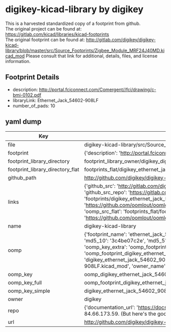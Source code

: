 # digikey-kicad-library by digikey  
This is a harvested standardized copy of a footprint from github.  
The original project can be found at:  
https://gitlab.com/kicad/libraries/kicad-footprints  
The original footprint can be found at:
http://gitlab.com/digikey/digikey-kicad-library/blob/master/src/Source_Footprints/Zigbee_Module_MRF24J40MD.kicad_mod
Please consult that link for additional, details, files, and license information.  
## Footprint Details
* description: http://portal.fciconnect.com/Comergent//fci/drawing/c-bmj-0102.pdf  
* libraryLink: Ethernet_Jack_54602-908LF  
* number_of_pads: 10  
## yaml dump  
| Key | Value |  
| --- | --- |  
| file | digikey-kicad-library/src/Source_Footprints/Ethernet_Jack_54602-908LF.kicad_mod |  
| footprint | {'description': 'http://portal.fciconnect.com/Comergent//fci/drawing/c-bmj-0102.pdf', 'libraryLink': 'Ethernet_Jack_54602-908LF', 'number_of_pads': 10} |  
| footprint_library_directory | footprint_library_owner/digikey_digikey-kicad-library |  
| footprint_library_directory_flat | footprints_flat/digikey_ethernet_jack_54602_908lf_ethernet_jack_54602_908lf/working |  
| github_path | http://github.com/digikey/digikey-kicad-library/blob/master/src/Source_Footprints/Ethernet_Jack_54602-908LF.kicad_mod |  
| links | {'github_src': 'http://gitlab.com/digikey/digikey-kicad-library/blob/master/src/Source_Footprints/Zigbee_Module_MRF24J40MD.kicad_mod', 'github_src_repo': 'https://gitlab.com/kicad/libraries/kicad-footprints', 'oomp_bot': 'footprints/digikey_ethernet_jack_54602_908lf_ethernet_jack_54602_908lf/working', 'oomp_bot_github': 'https://github.com/oomlout/oomlout_oomp_footprint_bot/tree/main/footprints/digikey_ethernet_jack_54602_908lf_ethernet_jack_54602_908lf/working', 'oomp_src_flat': 'footprints_flat/footprints_flat/digikey_ethernet_jack_54602_908lf_ethernet_jack_54602_908lf/working', 'oomp_src_flat_github': 'https://github.com/oomlout/oomlout_oomp_footprint_src/tree/main/footprints_flat/digikey_ethernet_jack_54602_908lf_ethernet_jack_54602_908lf/working'} |  
| name | digikey-kicad-library |  
| oomp | {'footprint_name': 'ethernet_jack_54602_908lf', 'library_name': 'ethernet_jack_54602_908lf_kicad_mod', 'md5': '3c4be07c2eedeb14ab49958a0527862e', 'md5_10': '3c4be07c2e', 'md5_5': '3c4be', 'md5_6': '3c4be0', 'oomp_key': 'oomp_digikey_ethernet_jack_54602_908lf_ethernet_jack_54602_908lf', 'oomp_key_extra': 'oomp_footprint_digikey_ethernet_jack_54602_908lf_ethernet_jack_54602_908lf', 'oomp_key_full': 'oomp_footprint_digikey_ethernet_jack_54602_908lf_ethernet_jack_54602_908lf_3c4be0', 'oomp_key_simple': 'digikey_ethernet_jack_54602_908lf_ethernet_jack_54602_908lf', 'original_filename': 'digikey-kicad-library/src/Source_Footprints/Ethernet_Jack_54602-908LF.kicad_mod', 'owner_name': 'digikey'} |  
| oomp_key | oomp_digikey_ethernet_jack_54602_908lf_ethernet_jack_54602_908lf |  
| oomp_key_full | oomp_footprint_digikey_ethernet_jack_54602_908lf_ethernet_jack_54602_908lf |  
| oomp_key_simple | digikey_ethernet_jack_54602_908lf_ethernet_jack_54602_908lf |  
| owner | digikey |  
| repo | {'documentation_url': 'https://docs.github.com/rest/overview/resources-in-the-rest-api#rate-limiting', 'message': "API rate limit exceeded for 84.66.173.59. (But here's the good news: Authenticated requests get a higher rate limit. Check out the documentation for more details.)"} |  
| url | http://github.com/digikey/digikey-kicad-library |  

